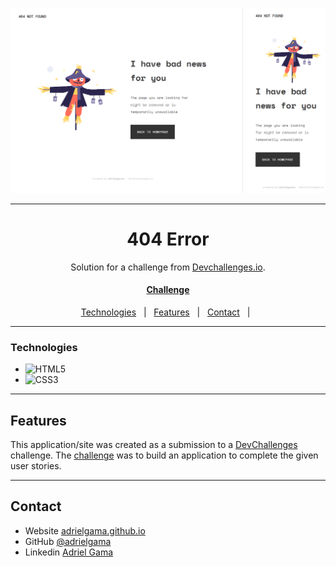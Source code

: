 <!-- Please update value in the {}  -->

![screenshot](print.png)

<hr/>
<h1 align="center">404 Error</h1>

<div align="center">
   Solution for a challenge from  <a href="http://devchallenges.io" target="_blank">Devchallenges.io</a>.
</div>

<div align="center">
  <h4>
    <a href="https://devchallenges.io/challenges/wBunSb7FPrIepJZAg0sY">
      Challenge
    </a>
  </h3>
</div>

<p align="center">
  <a href="#technologies">Technologies</a> &#xa0; | &#xa0; 
  <a href="#features">Features</a> &#xa0; | &#xa0; 
  <a href="#contact">Contact</a> &#xa0; | &#xa0; 
</p>
<hr/>

### Technologies

<!-- This section should list any major frameworks that you built your project using. Here are a few examples.-->

- ![HTML5](https://img.shields.io/badge/-HTML5-E34F26?style=flat-square&logo=html5&logoColor=white)
- ![CSS3](https://img.shields.io/badge/-CSS3-1572B6?style=flat-square&logo=css3)
<!-- - ![Bootstrap](https://img.shields.io/badge/-Bootstrap-563D7C?style=flat-square&logo=bootstrap)<br /> -->

<hr/>

## Features


<!-- List the features of your application or follow the template. Don't share the figma file here :) -->

This application/site was created as a submission to a [DevChallenges](https://devchallenges.io/challenges) challenge. The [challenge](https://devchallenges.io/challenges/wBunSb7FPrIepJZAg0sY) was to build an application to complete the given user stories.

<hr/>

## Contact

- Website [adrielgama.github.io](https://adrielgama.github.io)
- GitHub [@adrielgama](https://github.com/adrielgama)
- Linkedin [Adriel Gama](https://www.linkedin.com/in/adrielgama/)
